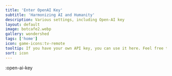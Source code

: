 ```yaml
---
title: 'Enter OpenAI Key'
subtitle: 'Harmonizing AI and Humanity'
description: Various settings, including Open-AI key
layout: default
image: botcafe2.webp
gallery: wondershed
tags: ['home']
icon: game-icons:tv-remote
tooltip: If you have your own API key, you can use it here. Feel free to use our 3.5 key for individual personal entertainment.
sort: icon
---
```

:open-ai-key
